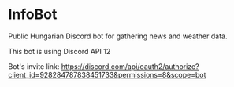 # InfoBot
Public Hungarian Discord bot for gathering news and weather data.

This bot is using Discord API 12

Bot's invite link: https://discord.com/api/oauth2/authorize?client_id=928284787838451733&permissions=8&scope=bot

